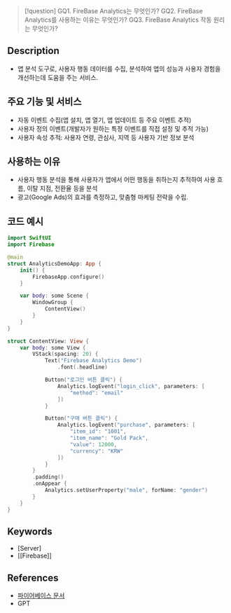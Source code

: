 >[!question]
>GQ1. FireBase Analytics는 무엇인가?
>GQ2. FireBase Analytics를 사용하는 이유는 무엇인가?
>GQ3. FireBase Analytics 작동 원리는 무엇인가?

## Description
- 앱 분석 도구로, 사용자 행동 데이터를 수집, 분석하여 앱의 성능과 사용자 경험을 개선하는데 도움을 주는 서비스.

## 주요 기능 및 서비스
+ 자동 이벤트 수집(앱 설치, 앱 열기, 앱 업데이트 등 주요 이벤트 추적)
+ 사용자 정의 이벤트(개발자가 원하는 특정 이벤트를 직접 설정 및 추적 가능)
+ 사용자 속성 추적: 사용자 연령, 관심사, 지역 등 사용자 기반 정보 분석

## 사용하는 이유
+ 사용자 행동 분석을 통해 사용자가 앱에서 어떤 행동을 취하는지 추적하여 사용 흐름, 이탈 지점, 전환율 등을 분석
+ 광고(Google Ads)의 효과를 측정하고, 맞춤형 마케팅 전략을 수립.


## 코드 예시
```swift
import SwiftUI
import Firebase

@main
struct AnalyticsDemoApp: App {
    init() {
        FirebaseApp.configure()
    }

    var body: some Scene {
        WindowGroup {
            ContentView()
        }
    }
}

struct ContentView: View {
    var body: some View {
        VStack(spacing: 20) {
            Text("Firebase Analytics Demo")
                .font(.headline)

            Button("로그인 버튼 클릭") {
                Analytics.logEvent("login_click", parameters: [
                    "method": "email"
                ])
            }

            Button("구매 버튼 클릭") {
                Analytics.logEvent("purchase", parameters: [
                    "item_id": "1001",
                    "item_name": "Gold Pack",
                    "value": 12000,
                    "currency": "KRW"
                ])
            }
        }
        .padding()
        .onAppear {
            Analytics.setUserProperty("male", forName: "gender")
        }
    }
}
```


## Keywords
+ [Server]
+ [[Firebase]]

## References
- [파이어베이스 문서](https://firebase.google.com/docs/projects/learn-more?hl=ko)
- GPT